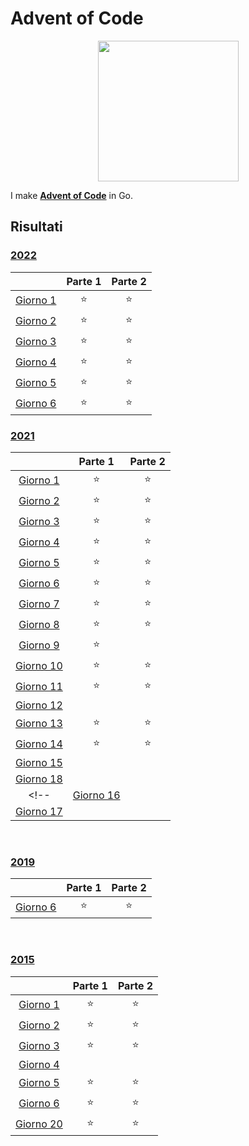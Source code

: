 # Advent of Code
<p align="center">
    <img src="https://user-images.githubusercontent.com/16360374/49324718-7954f100-f4e8-11e8-8ef6-1b701afc504f.png" width="225"/>
</p>  

I make [**Advent of Code**](http://adventofcode.com/) in Go.

## Risultati

### [2022](https://github.com/zAiro12/AdventOfCode/tree/main/2022)

|         | Parte 1 | Parte 2 |
| :-----: | :-----: | :-----: |
| [Giorno 1](https://adventofcode.com/2022/day/1)     | ⭐ | ⭐ |
| [Giorno 2](https://adventofcode.com/2022/day/2)     | ⭐ | ⭐ |
| [Giorno 3](https://adventofcode.com/2022/day/3)     | ⭐ | ⭐ |
| [Giorno 4](https://adventofcode.com/2022/day/4)     | ⭐ | ⭐ |
| [Giorno 5](https://adventofcode.com/2022/day/5)     | ⭐ | ⭐ |
| [Giorno 6](https://adventofcode.com/2022/day/6)     | ⭐ | ⭐ |
<!-- 
| [Giorno 7](https://adventofcode.com/2022/day/7)     | ⭐ | ⭐ |
| [Giorno 8](https://adventofcode.com/2022/day/8)     | ⭐ | ⭐ |
| [Giorno 9](https://adventofcode.com/2022/day/9)     | ⭐ | ⭐ |
| [Giorno 10](https://adventofcode.com/2022/day/10)   | ⭐ | ⭐ |
| [Giorno 11](https://adventofcode.com/2022/day/11)   | ⭐ | ⭐ |
| [Giorno 12](https://adventofcode.com/2022/day/12)   | ⭐ | ⭐ |
| [Giorno 13](https://adventofcode.com/2022/day/13)   | ⭐ | ⭐ |
| [Giorno 14](https://adventofcode.com/2022/day/14)   | ⭐ | ⭐ |
| [Giorno 15](https://adventofcode.com/2022/day/15)   | ⭐ | ⭐ |
| [Giorno 16](https://adventofcode.com/2022/day/16)   | ⭐ | ⭐ |
| [Giorno 17](https://adventofcode.com/2022/day/17)   | ⭐ | ⭐ |
| [Giorno 18](https://adventofcode.com/2022/day/18)   | ⭐ | ⭐ |
| [Giorno 19](https://adventofcode.com/2022/day/19)   | ⭐ | ⭐ |
| [Giorno 20](https://adventofcode.com/2022/day/20)   | ⭐ | ⭐ |
| [Giorno 21](https://adventofcode.com/2022/day/21)   | ⭐ | ⭐ |
| [Giorno 22](https://adventofcode.com/2022/day/22)   | ⭐ | ⭐ |
| [Giorno 23](https://adventofcode.com/2022/day/23)   | ⭐ | ⭐ |
| [Giorno 24](https://adventofcode.com/2022/day/24)   | ⭐ | ⭐ |
| [Giorno 25](https://adventofcode.com/2022/day/25)   | ⭐ | ⭐ |
-->

### [2021](https://github.com/zAiro12/AdventOfCode/tree/main/2021)

|         | Parte 1 | Parte 2 |
| :-----: | :-----: | :-----: |
| [Giorno 1](https://adventofcode.com/2021/day/1)   | ⭐ | ⭐ |
| [Giorno 2](https://adventofcode.com/2021/day/2)   | ⭐ | ⭐ |
| [Giorno 3](https://adventofcode.com/2021/day/3)   | ⭐ | ⭐ |
| [Giorno 4](https://adventofcode.com/2021/day/4)   | ⭐ | ⭐ |
| [Giorno 5](https://adventofcode.com/2021/day/5)   | ⭐ | ⭐ |
| [Giorno 6](https://adventofcode.com/2021/day/6)   | ⭐ | ⭐ |
| [Giorno 7](https://adventofcode.com/2021/day/7)   | ⭐ | ⭐ |
| [Giorno 8](https://adventofcode.com/2021/day/8)   | ⭐ | ⭐ |
| [Giorno 9](https://adventofcode.com/2021/day/9)   | ⭐ |  |
| [Giorno 10](https://adventofcode.com/2021/day/10) | ⭐ | ⭐ |
| [Giorno 11](https://adventofcode.com/2021/day/11) | ⭐ | ⭐ |
| [Giorno 12](https://adventofcode.com/2021/day/12) |  |  |
| [Giorno 13](https://adventofcode.com/2021/day/13) | ⭐ | ⭐ |
| [Giorno 14](https://adventofcode.com/2021/day/14) | ⭐ | ⭐ |
| [Giorno 15](https://adventofcode.com/2021/day/15) |  |  |
| [Giorno 18](https://adventofcode.com/2021/day/18) |  |  |
<!-- | [Giorno 16](https://adventofcode.com/2021/day/16) |  |  |
| [Giorno 17](https://adventofcode.com/2021/day/17) |  |  | -->

<br>

### [2019](https://github.com/zAiro12/AdventOfCode/tree/main/2019)
|         | Parte 1 | Parte 2 |
| :-----: | :-----: | :-----: |
| [Giorno 6](https://adventofcode.com/2019/day/6)   | ⭐ | ⭐ |

<br>

### [2015](https://github.com/zAiro12/AdventOfCode/tree/main/2015)
|         | Parte 1 | Parte 2 |
| :-----: | :-----: | :-----: |
| [Giorno 1](https://adventofcode.com/2015/day/1)     | ⭐ | ⭐ |
| [Giorno 2](https://adventofcode.com/2015/day/2)     | ⭐ | ⭐ |
| [Giorno 3](https://adventofcode.com/2015/day/3)     | ⭐ | ⭐ |
| [Giorno 4](https://adventofcode.com/2015/day/4)     |  |  |
| [Giorno 5](https://adventofcode.com/2015/day/5)     | ⭐ | ⭐ |
| [Giorno 6](https://adventofcode.com/2015/day/6)     | ⭐ | ⭐ |
| [Giorno 20](https://adventofcode.com/2015/day/20)   | ⭐ | ⭐ |
